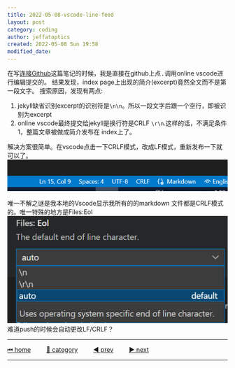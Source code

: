 ```yaml
---
title: 2022-05-08-vscode-line-feed
layout: post
category: coding
author: jeffatoptics
created: 2022-05-08 Sun 19:58
modified_date:
---
```

在写[连接Github](./2022-05-08-github-connection.md)这篇笔记的时候，我是直接在github上点<kbd>.</kbd>调用online vscode进行编辑提交的。
结果发现，index page上出现的简介(excerpt)竟然全文而不是第一段文字。
搜索原因，发现有两点:
1) jekyll缺省识别excerpt的识别符是`\n\n`。所以一段文字后跟一个空行，即被识别为excerpt
2) online vscode最终提交给jekyll是换行符是CRLF `\r\n`.这样的话，不满足条件1，整篇文章被做成简介发布在 index上了。

解决方案很简单。在vscode点击一下CRLF模式，改成LF模式，重新发布一下就可以了。
![CRLF vs LF](../assets/20220508/2022-05-08-20-34-10.png)

唯一不解之谜是我本地的Vscode显示我所有的的markdown 文件都是CRLF模式的。唯一特殊的地方是Files:Eol
![](../assets/20220508/2022-05-08-20-38-30.png)
难道push的时候会自动更改LF/CRLF？

---

[⏮ home](../index.md) &nbsp; &nbsp; &nbsp; &nbsp; [🔀 category](../category.md) &nbsp; &nbsp; &nbsp; &nbsp; [◀️ prev](./2022-05-08-github-connection.md) &nbsp; &nbsp; &nbsp; &nbsp; [▶️ next]()

---
